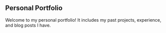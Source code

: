 ## Personal Portfolio
Welcome to my personal portfolio! It includes my past projects, experience, and blog posts I have.
